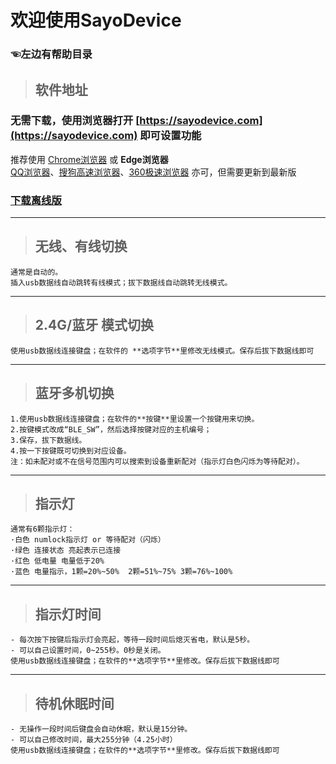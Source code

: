 # 欢迎使用SayoDevice
### ☜左边有帮助目录 <!-- {docsify-ignore} -->

> ## 软件地址
 ###   无需下载，使用浏览器打开 [https://sayodevice.com](https://sayodevice.com) 即可设置功能  <!-- {docsify-ignore} -->
推荐使用 [Chrome浏览器](https://www.google.cn/chrome/index.html) 或 **Edge浏览器**  
[QQ浏览器](https://browser.qq.com/)、[搜狗高速浏览器](https://ie.sogou.com/)、[360极速浏览器](http://chrome.360.cn/) 亦可，但需要更新到最新版

### [下载离线版](https://dl.sayobot.cn/setting_v3.zip)  <!-- {docsify-ignore} -->


---

> ## 无线、有线切换
    通常是自动的。
    插入usb数据线自动跳转有线模式；拔下数据线自动跳转无线模式。

---
> ## 2.4G/蓝牙 模式切换
    使用usb数据线连接键盘；在软件的 **选项字节**里修改无线模式。保存后拔下数据线即可

---
> ## 蓝牙多机切换
    1.使用usb数据线连接键盘；在软件的**按键**里设置一个按键用来切换。
    2.按键模式改成“BLE_SW”，然后选择按键对应的主机编号；
    3.保存，拔下数据线。
    4.按一下按键既可切换到对应设备。
    注：如未配对或不在信号范围内可以搜索到设备重新配对（指示灯白色闪烁为等待配对）。

---
> ## 指示灯
    通常有6颗指示灯：
    ·白色 numlock指示灯 or 等待配对（闪烁）
    ·绿色 连接状态 亮起表示已连接
    ·红色 低电量 电量低于20%
    ·蓝色 电量指示，1颗=20%~50%  2颗=51%~75% 3颗=76%~100%

---
> ## 指示灯时间
    - 每次按下按键后指示灯会亮起，等待一段时间后熄灭省电，默认是5秒。
    - 可以自己设置时间，0~255秒。0秒是关闭。
    使用usb数据线连接键盘；在软件的**选项字节**里修改。保存后拔下数据线即可

---
> ## 待机休眠时间
    - 无操作一段时间后键盘会自动休眠，默认是15分钟。
    - 可以自己修改时间，最大255分钟（4.25小时）
    使用usb数据线连接键盘；在软件的**选项字节**里修改。保存后拔下数据线即可

